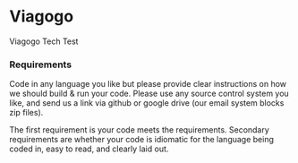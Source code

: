 # Viagogo
Viagogo Tech Test

### Requirements 

Code in any language you like but please provide clear instructions on how we should build & run your code. 
Please use any source control system you like, and send us a link via github or google drive (our email system blocks zip files). 

The first requirement is your code meets the requirements. 
Secondary requirements are whether your code is idiomatic for the language being coded in, easy to read, and clearly laid out.